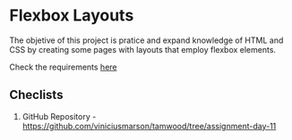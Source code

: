 # Flexbox Layouts

The objetive of this project is pratice and expand knowledge of HTML and CSS by creating some pages with layouts
that employ flexbox elements.

Check the requirements [here](/flexbox-layouts/docs/Assignment%20-%20CSS%20Flexbox%20Layouts.pdf)

## Checlists 

1. GitHub Repository - https://github.com/viniciusmarson/tamwood/tree/assignment-day-11
